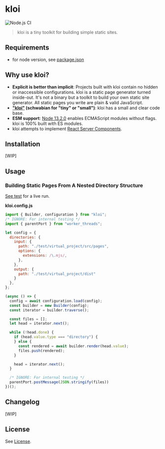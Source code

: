 # kloi

![Node.js CI](https://github.com/TimDaub/kloi/workflows/Node.js%20CI/badge.svg)

> kloi is a tiny toolkit for building simple static sites.

## Requirements

- for node version, see [package.json](./package.json)

## Why use kloi?

- **Explicit is better than implicit**: Projects built with kloi contain no
  hidden or inaccessible configurations. kloi is a static page generator turned
  inside-out. It's not a binary but a toolkit to build your own static site
  generator. All static pages you write are plain & valid JavaScript.
- **["kloi"](http://schwaebisches-woerterbuch.de/default.asp?q=kloi) (schwabian
  for "tiny" or "small")**: kloi has a small and clear code base.
- **ESM support**: [Node
  13.2.0](https://nodejs.medium.com/announcing-core-node-js-support-for-ecmascript-modules-c5d6dc29b663)
  enables ECMAScript modules without flags. kloi is 100% built with ES modules.
- kloi attempts to implement [React Server
  Components](https://github.com/josephsavona/rfcs/blob/server-components/text/0000-server-components.md#capabilities--constraints-of-server-and-client-components).

## Installation

[WIP]

## Usage

### Building Static Pages From A Nested Directory Structure

[See test](./test/readme_test.mjs) for a live run.

**kloi.config.js**
```js
import { Builder, configuration } from "kloi";
/* IGNORE: For internal testing */
import { parentPort } from "worker_threads";

let config = {
  directories: {
    input: {
      path: "./test/virtual_project/src/pages",
      options: {
        extensions: /\.mjs/,
      },
    },
    output: {
      path: "./test/virtual_project/dist"
    }
  },
};

(async () => {
  config = await configuration.load(config);
  const builder = new Builder(config);
  const iterator = builder.traverse();

  const files = [];
  let head = iterator.next();

  while (!head.done) {
    if (head.value.type === "directory") {
    } else {
      const rendered = await builder.render(head.value);
      files.push(rendered);
    }

    head = iterator.next();
  }

  /* IGNORE: For internal testing */
  parentPort.postMessage(JSON.stringify(files))
})();
```

## Changelog

[WIP]

## License

See [License](./LICENSE).

